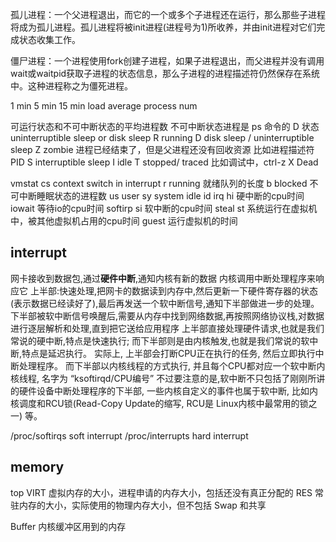 孤儿进程：一个父进程退出，而它的一个或多个子进程还在运行，那么那些子进程将成为孤儿进程。孤儿进程将被init进程(进程号为1)所收养，并由init进程对它们完成状态收集工作。

僵尸进程：一个进程使用fork创建子进程，如果子进程退出，而父进程并没有调用wait或waitpid获取子进程的状态信息，那么子进程的进程描述符仍然保存在系统中。这种进程称之为僵死进程。

1 min 5 min 15 min load average process num

可运行状态和不可中断状态的平均进程数
不可中断状态进程是 ps 命令的 D 状态 uninterruptible sleep or disk sleep
R running
D disk sleep / uninterruptible sleep
Z zombie 进程已经结束了，但是父进程还没有回收资源 比如进程描述符 PID
S interruptible sleep
I idle
T stopped/ traced 比如调试中，ctrl-z
X Dead

vmstat
cs context switch
in interrupt
r running 就绪队列的长度
b blocked 不可中断睡眠状态的进程数
us user sy system idle id
irq hi 硬中断的cpu时间 iowait 等待io的cpu时间
softirp si 软中断的cpu时间
steal st 系统运行在虚拟机中，被其他虚拟机占用的cpu时间
guest 运行虚拟机的时间

## interrupt
网卡接收到数据包,通过**硬件中断**,通知内核有新的数据
内核调用中断处理程序来响应它
上半部:快速处理,把网卡的数据读到内存中,然后更新一下硬件寄存器的状态(表示数据已经读好了),最后再发送一个软中断信号,通知下半部做进一步的处理。
下半部被软中断信号唤醒后,需要从内存中找到网络数据,再按照网络协议栈,对数据进行逐层解析和处理,直到把它送给应用程序
上半部直接处理硬件请求,也就是我们常说的硬中断,特点是快速执行;
而下半部则是由内核触发,也就是我们常说的软中断,特点是延迟执行。
实际上, 上半部会打断CPU正在执行的任务, 然后立即执行中断处理程序。
而下半部以内核线程的方式执行, 并且每个CPU都对应一个软中断内核线程, 名字为 “ksoftirqd/CPU编号”
不过要注意的是,软中断不只包括了刚刚所讲的硬件设备中断处理程序的下半部,  一些内核自定义的事件也属于软中断, 比如内核调度和RCU锁(Read-Copy Update的缩写, RCU是 Linux内核中最常用的锁之一) 等。

/proc/softirqs soft interrupt
/proc/interrupts hard interrupt


## memory
top
VIRT 虚拟内存的大小，进程申请的内存大小，包括还没有真正分配的
RES 常驻内存的大小，实际使用的物理内存大小，但不包括 Swap 和共享

Buffer 内核缓冲区用到的内存
